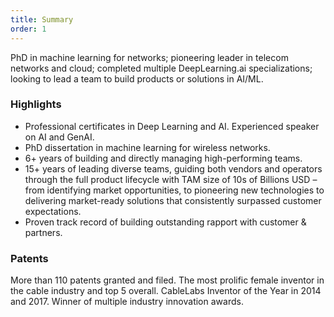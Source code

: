```yaml
---
title: Summary
order: 1
---
```


PhD in machine learning for networks; pioneering leader in telecom networks and cloud; completed multiple DeepLearning.ai specializations; looking to lead a team to build products or solutions in AI/ML.

### Highlights
- Professional certificates in Deep Learning and AI. Experienced speaker on AI and GenAI.
- PhD dissertation in machine learning for wireless networks.
- 6+ years of building and directly managing high-performing teams.
- 15+ years of leading diverse teams, guiding both vendors and operators through the full product lifecycle with TAM size of 10s of Billions USD – from identifying market opportunities, to pioneering new technologies to delivering market-ready solutions that consistently surpassed customer expectations.
- Proven track record of building outstanding rapport with customer & partners.

### Patents
More than 110 patents granted and filed. The most prolific female inventor in the cable industry and top 5 overall. CableLabs Inventor of the Year in 2014 and 2017. Winner of multiple industry innovation awards. 
